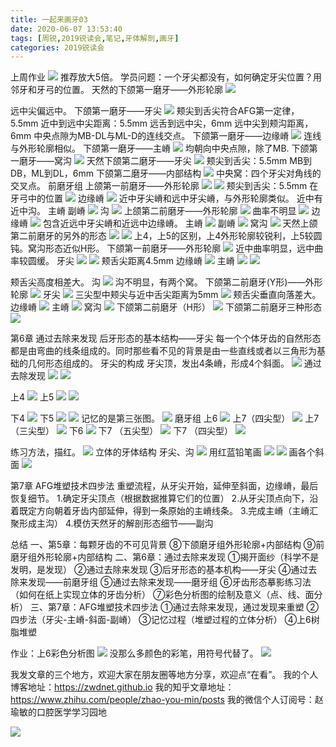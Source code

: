 ```yaml
---
title: 一起来画牙03
date: 2020-06-07 13:53:40
tags: [周锐,2019锐读会,笔记,牙体解剖,画牙]
categories: 2019锐读会
---
```

上周作业
![](https://zymblog-1258069789.cos.ap-chengdu.myqcloud.com/blog0152-2019rdh/030/Image%20%5B1%5D.png)
推荐放大5倍。
学员问题：一个牙尖都没有，如何确定牙尖位置？用邻牙和牙弓的位置。
天然的下颌第一磨牙——外形轮廓
![](https://zymblog-1258069789.cos.ap-chengdu.myqcloud.com/blog0152-2019rdh/030/Image%20%5B2%5D.png)

远中尖偏远中。
下颌第一磨牙——牙尖
![](https://zymblog-1258069789.cos.ap-chengdu.myqcloud.com/blog0152-2019rdh/030/Image%20%5B3%5D.png)
颊尖到舌尖符合AFG第一定律，5.5mm
近中到远中尖距离：5.5mm
远舌到远中尖，6mm
远中尖到颊沟距离，6mm
中央点隙为MB-DL与ML-D的连线交点。
下颌第一磨牙——边缘嵴
![](https://zymblog-1258069789.cos.ap-chengdu.myqcloud.com/blog0152-2019rdh/030/Image%20%5B4%5D.png)
连线与外形轮廓相似。
下颌第一磨牙——主嵴
![](https://zymblog-1258069789.cos.ap-chengdu.myqcloud.com/blog0152-2019rdh/030/Image%20%5B5%5D.png)
均朝向中央点隙，除了MB.
下颌第一磨牙——窝沟
![](https://zymblog-1258069789.cos.ap-chengdu.myqcloud.com/blog0152-2019rdh/030/Image%20%5B6%5D.png)
天然下颌第二磨牙——牙尖
![](https://zymblog-1258069789.cos.ap-chengdu.myqcloud.com/blog0152-2019rdh/030/Image%20%5B7%5D.png)
颊尖到舌尖：5.5mm
MB到DB，ML到DL，6mm
下颌第二磨牙——内部结构
![](https://zymblog-1258069789.cos.ap-chengdu.myqcloud.com/blog0152-2019rdh/030/Image%20%5B8%5D.png)
中央窝：四个牙尖对角线的交叉点。
前磨牙组
上颌第一前磨牙——外形轮廓
![](https://zymblog-1258069789.cos.ap-chengdu.myqcloud.com/blog0152-2019rdh/030/Image%20%5B9%5D.png)
![](https://zymblog-1258069789.cos.ap-chengdu.myqcloud.com/blog0152-2019rdh/030/Image%20%5B10%5D.png)
颊尖到舌尖：5.5mm
在牙弓中的位置
![](https://zymblog-1258069789.cos.ap-chengdu.myqcloud.com/blog0152-2019rdh/030/Image%20%5B11%5D.png)
边缘嵴
![](https://zymblog-1258069789.cos.ap-chengdu.myqcloud.com/blog0152-2019rdh/030/Image%20%5B12%5D.png)
近中牙尖嵴和远中牙尖嵴，与外形轮廓类似。
近中有近中沟。
主嵴
副嵴
![](https://zymblog-1258069789.cos.ap-chengdu.myqcloud.com/blog0152-2019rdh/030/Image%20%5B13%5D.png)
沟
![](https://zymblog-1258069789.cos.ap-chengdu.myqcloud.com/blog0152-2019rdh/030/Image%20%5B14%5D.png)
上颌第二前磨牙——外形轮廓
![](https://zymblog-1258069789.cos.ap-chengdu.myqcloud.com/blog0152-2019rdh/030/Image%20%5B15%5D.png)
曲率不明显
![](https://zymblog-1258069789.cos.ap-chengdu.myqcloud.com/blog0152-2019rdh/030/Image%20%5B16%5D.png)
边缘嵴
![](https://zymblog-1258069789.cos.ap-chengdu.myqcloud.com/blog0152-2019rdh/030/Image%20%5B17%5D.png)
包含近远中牙尖嵴和近远中边缘嵴。
主嵴
![](https://zymblog-1258069789.cos.ap-chengdu.myqcloud.com/blog0152-2019rdh/030/Image%20%5B18%5D.png)
副嵴
![](https://zymblog-1258069789.cos.ap-chengdu.myqcloud.com/blog0152-2019rdh/030/Image%20%5B19%5D.png)
窝沟
![](https://zymblog-1258069789.cos.ap-chengdu.myqcloud.com/blog0152-2019rdh/030/Image%20%5B20%5D.png)
天然上颌第二前磨牙的另外的形态
![](https://zymblog-1258069789.cos.ap-chengdu.myqcloud.com/blog0152-2019rdh/030/Image%20%5B21%5D.png)
![](https://zymblog-1258069789.cos.ap-chengdu.myqcloud.com/blog0152-2019rdh/030/Image%20%5B22%5D.png)
上4，上5的区别，上4外形轮廓较锐利，上5较圆钝。窝沟形态近似H形。
下颌第一前磨牙——外形轮廓
![](https://zymblog-1258069789.cos.ap-chengdu.myqcloud.com/blog0152-2019rdh/030/Image%20%5B23%5D.png)
近中曲率明显，远中曲率较圆缓。
牙尖
![](https://zymblog-1258069789.cos.ap-chengdu.myqcloud.com/blog0152-2019rdh/030/Image%20%5B24%5D.png)
![](https://zymblog-1258069789.cos.ap-chengdu.myqcloud.com/blog0152-2019rdh/030/Image%20%5B25%5D.png)
颊舌尖距离4.5mm
边缘嵴
![](https://zymblog-1258069789.cos.ap-chengdu.myqcloud.com/blog0152-2019rdh/030/Image%20%5B26%5D.png)
主嵴
![](https://zymblog-1258069789.cos.ap-chengdu.myqcloud.com/blog0152-2019rdh/030/Image%20%5B27%5D.png)
![](https://zymblog-1258069789.cos.ap-chengdu.myqcloud.com/blog0152-2019rdh/030/Image%20%5B28%5D.png)

颊舌尖高度相差大。
沟
![](https://zymblog-1258069789.cos.ap-chengdu.myqcloud.com/blog0152-2019rdh/030/Image%20%5B29%5D.png)
沟不明显，有两个窝。
下颌第二前磨牙(Y形)——外形轮廓
![](https://zymblog-1258069789.cos.ap-chengdu.myqcloud.com/blog0152-2019rdh/030/Image%20%5B30%5D.png)
牙尖
![](https://zymblog-1258069789.cos.ap-chengdu.myqcloud.com/blog0152-2019rdh/030/Image%20%5B31%5D.png)
三尖型中颊尖与近中舌尖距离为5mm
![](https://zymblog-1258069789.cos.ap-chengdu.myqcloud.com/blog0152-2019rdh/030/Image%20%5B32%5D.png)
颊舌尖垂直向落差大。
边缘嵴
![](https://zymblog-1258069789.cos.ap-chengdu.myqcloud.com/blog0152-2019rdh/030/Image%20%5B33%5D.png)
主嵴
![](https://zymblog-1258069789.cos.ap-chengdu.myqcloud.com/blog0152-2019rdh/030/Image%20%5B34%5D.png)
窝沟
![](https://zymblog-1258069789.cos.ap-chengdu.myqcloud.com/blog0152-2019rdh/030/Image%20%5B35%5D.png)
下颌第二前磨牙（H形）
![](https://zymblog-1258069789.cos.ap-chengdu.myqcloud.com/blog0152-2019rdh/030/Image%20%5B36%5D.png)
下颌第二前磨牙三种形态
![](https://zymblog-1258069789.cos.ap-chengdu.myqcloud.com/blog0152-2019rdh/030/Image%20%5B37%5D.png)

第6章 通过去除来发现
后牙形态的基本结构——牙尖
每一个个体牙齿的自然形态都是由弯曲的线条组成的。同时那些看不见的背景是由一些直线或者以三角形为基础的几何形态组成的。
牙尖的构成
牙尖顶，发出4条嵴，形成4个斜面。
![](https://zymblog-1258069789.cos.ap-chengdu.myqcloud.com/blog0152-2019rdh/030/Image%20%5B38%5D.png)
通过去除发现
![](https://zymblog-1258069789.cos.ap-chengdu.myqcloud.com/blog0152-2019rdh/030/Image%20%5B39%5D.png)
![](https://zymblog-1258069789.cos.ap-chengdu.myqcloud.com/blog0152-2019rdh/030/Image%20%5B40%5D.png)

上4
![](https://zymblog-1258069789.cos.ap-chengdu.myqcloud.com/blog0152-2019rdh/030/Image%20%5B41%5D.png)
上5
![](https://zymblog-1258069789.cos.ap-chengdu.myqcloud.com/blog0152-2019rdh/030/Image%20%5B42%5D.png)
![](https://zymblog-1258069789.cos.ap-chengdu.myqcloud.com/blog0152-2019rdh/030/Image%20%5B43%5D.png)


下4
![](https://zymblog-1258069789.cos.ap-chengdu.myqcloud.com/blog0152-2019rdh/030/Image%20%5B44%5D.png)
下5
![](https://zymblog-1258069789.cos.ap-chengdu.myqcloud.com/blog0152-2019rdh/030/Image%20%5B45%5D.png)
![](https://zymblog-1258069789.cos.ap-chengdu.myqcloud.com/blog0152-2019rdh/030/Image%20%5B46%5D.png)
记忆的是第三张图。
![](https://zymblog-1258069789.cos.ap-chengdu.myqcloud.com/blog0152-2019rdh/030/Image%20%5B47%5D.png)
磨牙组
上6
![](https://zymblog-1258069789.cos.ap-chengdu.myqcloud.com/blog0152-2019rdh/030/Image%20%5B48%5D.png)
上7（四尖型）
![](https://zymblog-1258069789.cos.ap-chengdu.myqcloud.com/blog0152-2019rdh/030/Image%20%5B49%5D.png)
上7 （三尖型）
![](https://zymblog-1258069789.cos.ap-chengdu.myqcloud.com/blog0152-2019rdh/030/Image%20%5B50%5D.png)
下6
![](https://zymblog-1258069789.cos.ap-chengdu.myqcloud.com/blog0152-2019rdh/030/Image%20%5B51%5D.png)
下7 （五尖型）
![](https://zymblog-1258069789.cos.ap-chengdu.myqcloud.com/blog0152-2019rdh/030/Image%20%5B52%5D.png)
下7 （四尖型）
![](https://zymblog-1258069789.cos.ap-chengdu.myqcloud.com/blog0152-2019rdh/030/Image%20%5B53%5D.png)

练习方法，描红。
![](https://zymblog-1258069789.cos.ap-chengdu.myqcloud.com/blog0152-2019rdh/030/Image%20%5B54%5D.png)
立体的牙体结构
牙尖、沟
![](https://zymblog-1258069789.cos.ap-chengdu.myqcloud.com/blog0152-2019rdh/030/Image%20%5B55%5D.png)
用红蓝铅笔画
![](https://zymblog-1258069789.cos.ap-chengdu.myqcloud.com/blog0152-2019rdh/030/Image%20%5B56%5D.png)
![](https://zymblog-1258069789.cos.ap-chengdu.myqcloud.com/blog0152-2019rdh/030/Image%20%5B57%5D.png)
画各个斜面
![](https://zymblog-1258069789.cos.ap-chengdu.myqcloud.com/blog0152-2019rdh/030/Image%20%5B58%5D.png)

第7章 AFG堆塑技术四步法
重塑流程，从牙尖开始，延伸至斜面，边缘嵴，最后恢复细节。
1.确定牙尖顶点（根据数据推算它们的位置）
2.从牙尖顶点向下，沿着既定方向朝着牙齿内部延伸，得到一条原始的主嵴线条。
3.完成主嵴（主嵴汇聚形成主沟）
4.模仿天然牙的解剖形态细节——副沟

总结
一、第5章：每颗牙齿的不可见背景
⑧下颌磨牙组外形轮廓+内部结构
⑨前磨牙组外形轮廓+内部结构
二、第6章：通过去除来发现
①揭开面纱（科学不是发明，是发现）
②通过去除来发现
③后牙形态的基本机构——牙尖
④通过去除来发现——前磨牙组
⑤通过去除来发现——磨牙组
⑥牙齿形态摹影练习法（如何在纸上实现立体的牙齿分析）
⑦彩色分析图的绘制及意义（点、线、面分析）
三、第7章：AFG堆塑技术四步法
①通过去除来发现，通过发现来重塑
②四步法（牙尖-主嵴-斜面-副嵴）
③记忆过程（堆塑过程的立体分析）
④上6树脂堆塑

作业：上6彩色分析图
![](https://zymblog-1258069789.cos.ap-chengdu.myqcloud.com/blog0152-2019rdh/030/Image%20%5B59%5D.png)
没那么多颜色的彩笔，用符号代替了。
![](https://zymblog-1258069789.cos.ap-chengdu.myqcloud.com/blog0152-2019rdh/030/Image%20%5B60%5D.png)



我发文章的三个地方，欢迎大家在朋友圈等地方分享，欢迎点“在看”。
我的个人博客地址：https://zwdnet.github.io
我的知乎文章地址： https://www.zhihu.com/people/zhao-you-min/posts
我的微信个人订阅号：赵瑜敏的口腔医学学习园地


![](https://zymblog-1258069789.cos.ap-chengdu.myqcloud.com/other/wx.jpg)